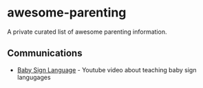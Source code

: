 # awesome-parenting
A private curated list of awesome parenting information.

## Communications
- [Baby Sign Language](https://www.youtube.com/watch?v=UVKnVPRklCc) - Youtube video about teaching baby sign langugages
